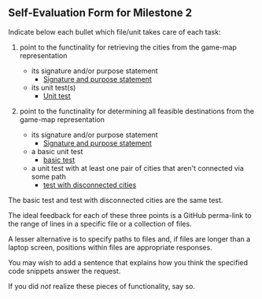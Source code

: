 ## Self-Evaluation Form for Milestone 2

Indicate below each bullet which file/unit takes care of each task:

1. point to the functinality for retrieving the cities from the game-map representation 

   - its signature and/or purpose statement
     - [Signature and purpose statement](https://github.ccs.neu.edu/CS4500-F21/badlands/blob/43ca0f116a8f8dc01ffe08912f532433262921bd/Trains/Common/map.py#L145-L148)
   - its unit test(s)
      - [Unit test](https://github.ccs.neu.edu/CS4500-F21/badlands/blob/43ca0f116a8f8dc01ffe08912f532433262921bd/Trains/Other/tests/test_map.py#L70-L73)


2. point to the functinality for determining all feasible destinations from the game-map representation

   - its signature and/or purpose statement
     - [Signature and purpose statement](https://github.ccs.neu.edu/CS4500-F21/badlands/blob/43ca0f116a8f8dc01ffe08912f532433262921bd/Trains/Common/map.py#L164-L169)
   - a basic unit test
     - [basic test](https://github.ccs.neu.edu/CS4500-F21/badlands/blob/43ca0f116a8f8dc01ffe08912f532433262921bd/Trains/Other/tests/test_map.py#L86-L91)
   - a unit test with at least one pair of cities that aren't connected via some path
     - [test with disconnected cities](https://github.ccs.neu.edu/CS4500-F21/badlands/blob/43ca0f116a8f8dc01ffe08912f532433262921bd/Trains/Other/tests/test_map.py#L86-L91)

The basic test and test with disconnected cities are the same test.


The ideal feedback for each of these three points is a GitHub
perma-link to the range of lines in a specific file or a collection of
files.

A lesser alternative is to specify paths to files and, if files are
longer than a laptop screen, positions within files are appropriate
responses.

You may wish to add a sentence that explains how you think the
specified code snippets answer the request.

If you did *not* realize these pieces of functionality, say so.

